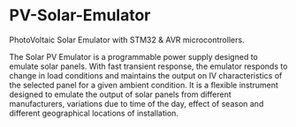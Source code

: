 # PV-Solar-Emulator
PhotoVoltaic Solar Emulator with STM32 &amp; AVR microcontrollers.


The Solar PV Emulator is a programmable power supply designed to emulate solar panels. 
With fast transient response, the emulator responds to change in load conditions and maintains the output on IV characteristics 
of the selected panel for a given ambient condition. It is a flexible instrument designed to emulate the output of solar panels 
from different manufacturers, variations due to time of the day, effect of season and different geographical locations of installation.
